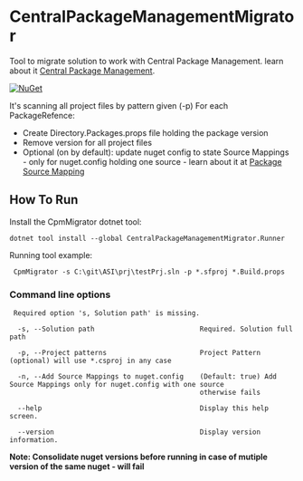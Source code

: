 # CentralPackageManagementMigrator
Tool to migrate solution to work with Central Package Management.
learn about it [Central Package Management](https://learn.microsoft.com/en-us/nuget/consume-packages/central-package-management).



 [![NuGet](https://img.shields.io/nuget/v/CentralPackageManagementMigrator.Runner.svg)](https://www.nuget.org/packages/CentralPackageManagementMigrator.Runner/)

It's scanning all project files by pattern given (-p)
For each PackageRefence:
* Create Directory.Packages.props file holding the package version
* Remove version for all project files
* Optional (on by default): update nuget config to state Source Mappings - only for nuget.config holding one source - learn about it at
 [Package Source Mapping](https://learn.microsoft.com/en-us/nuget/consume-packages/package-source-mapping)


## How To Run
Install the CpmMigrator dotnet tool:
```
dotnet tool install --global CentralPackageManagementMigrator.Runner
```
Running tool example:
```
 CpmMigrator -s C:\git\ASI\prj\testPrj.sln -p *.sfproj *.Build.props
```

### Command line options
```
 Required option 's, Solution path' is missing.

  -s, --Solution path                          Required. Solution full path

  -p, --Project patterns                       Project Pattern (optional) will use *.csproj in any case

  -n, --Add Source Mappings to nuget.config    (Default: true) Add Source Mappings only for nuget.config with one source
                                               otherwise fails

  --help                                       Display this help screen.

  --version                                    Display version information.

```

**Note: Consolidate nuget versions before running in case of mutiple version of the same nuget - will fail**